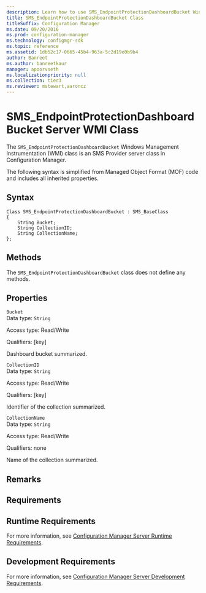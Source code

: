 ```yaml
---
description: Learn how to use SMS_EndpointProtectionDashboardBucket Windows Management Instrumentation (WMI) class in Configuration Manager.
title: SMS_EndpointProtectionDashboardBucket Class
titleSuffix: Configuration Manager
ms.date: 09/20/2016
ms.prod: configuration-manager
ms.technology: configmgr-sdk
ms.topic: reference
ms.assetid: 1db52c17-0665-45b4-963a-5c2d19e0b9b4
author: Banreet
ms.author: banreetkaur
manager: apoorvseth
ms.localizationpriority: null
ms.collection: tier3
ms.reviewer: mstewart,aaroncz 
---
```


# SMS_EndpointProtectionDashboardBucket Server WMI Class

The `SMS_EndpointProtectionDashboardBucket` Windows Management Instrumentation (WMI) class is an SMS Provider server class in Configuration Manager.

 The following syntax is simplified from Managed Object Format (MOF) code and includes all inherited properties.  

## Syntax  

```  
Class SMS_EndpointProtectionDashboardBucket : SMS_BaseClass  
{  
    String Bucket;  
    String CollectionID;  
    String CollectionName;  
};  
```  

## Methods  
 The `SMS_EndpointProtectionDashboardBucket` class does not define any methods.  

## Properties  
 `Bucket`  
 Data type: `String`  

 Access type: Read/Write  

 Qualifiers: [key]  

 Dashboard bucket summarized.    

 `CollectionID`  
 Data type: `String`  

 Access type: Read/Write  

 Qualifiers: [key]  

 Identifier of the collection summarized.  

 `CollectionName`  
 Data type: `String`  

 Access type: Read/Write  

 Qualifiers: none  

 Name of the collection summarized.  

## Remarks  

## Requirements  

## Runtime Requirements  
 For more information, see [Configuration Manager Server Runtime Requirements](../../../develop/core/reqs/server-runtime-requirements.md).  

## Development Requirements  
 For more information, see [Configuration Manager Server Development Requirements](../../../develop/core/reqs/server-development-requirements.md).

